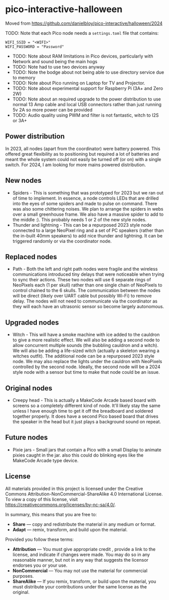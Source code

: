# pico-interactive-halloween

Moved from https://github.com/danielbloy/pico-interactive/halloween/2024

TODO: Note that each Pico node needs a `settings.toml` file that contains:

```
WIFI_SSID = "<WIFI>"
WIFI_PASSWORD = "Password"
```

* TODO: Note about RAM limitations in Pico devices, particularly with Network and sound being the main hogs
* TODO: Note had to use two devices anyway
* TODO: Note the bodge about not being able to use directory service due to memory
* TODO: Note about Pico running on Laptop for TV and Projector.
* TODO: Note about experimental support for Raspberry Pi (3A+ and Zero 2W)
* TODO: Note about an required upgrade to the power distribution to use normal 13 Amp cable
  and local USB connectors rather than just running 5v 2A so more power can be provided
* TODO: Audio quality using PWM and filter is not fantastic, witch to I2S or 3A+

## Power distribution

In 2023, all nodes (apart from the coordinator) were battery powered. This
offered great flexibility as to positioning but required a lot of batteries
and meant the whole system could not easily be turned off (or on) with a
single switch. For 2024, I am looking for more mains powered distribution.

## New nodes

* Spiders - This is something that was prototyped for 2023 but we ran out
  of time to implement. In essence, a node controls LEDs that are drilled
  into the eyes of some spiders and made to pulse on command. There was also
  some chittering noises. We plan to arrange the spiders in webs over a small
  greenhouse frame. We also have a massive spider to add to the middle :).
  This probably needs 1 or 2 of the new style nodes.
* Thunder and lightning - This can be a repurposed 2023 style node connected
  to a large NeoPixel ring and a set of PC speakers (rather than the in-built
  40mm speakers) to add nice thunder and lightning. It can be triggered
  randomly or via the coordinator node.

## Replaced nodes

* Path - Both the left and right path nodes were fragile and the wireless
  communications introduced tiny delays that were noticeable when trying to
  sync their actions. These two nodes will use 6 separate rings of NeoPixels
  each (1 per skull) rather than one single chain of NeoPixels to control
  chained to the 6 skulls. The communication between the nodes will be direct
  (likely over UART cable but possibly Wi-Fi) to remove delay. The nodes
  will not need to communicate via the coordinator as they will each have
  an ultrasonic sensor so become largely autonomous.

## Upgraded nodes

* Witch - This will have a smoke machine with ice added to the cauldron to
  give a more realistic effect. We will also be adding a second node to allow
  concurrent multiple sounds (the bubbling cauldron and a witch). We will also
  be adding a life-sized witch (actually a skeleton wearing a witches outfit).
  The additional node can be a repurposed 2023 style node. We may also replace
  the lights under the cauldron with NeoPixels controlled by the second node.
  Ideally, the second node will be a 2024 style node with a sensor but time
  to make that node could be an issue.

## Original nodes

* Creepy head - This is actually a MakeCode Arcade based board with screens
  so a completely different kind of node. It'll likely stay the same unless I
  have enough time to get it off the breadboard and soldered together properly.
  It does have a second Pico based board that drives the speaker in the head
  but it just plays a background sound on repeat.

## Future nodes

* Pixie jars - Small jars that contain a Pico with a small Display to animate
  pixies caught in the jar. also this could do blinking eyes like the MakeCode
  Arcade type device.

## License

All materials provided in this project is licensed under the Creative Commons Attribution-NonCommercial-ShareAlike 4.0
International License. To view a copy of this license, visit
<https://creativecommons.org/licenses/by-nc-sa/4.0/>.

In summary, this means that you are free to:

* **Share** — copy and redistribute the material in any medium or format.
* **Adapt** — remix, transform, and build upon the material.

Provided you follow these terms:

* **Attribution** — You must give appropriate credit , provide a link to the license, and indicate if changes were made.
  You may do so in any reasonable manner, but not in any way that suggests the licensor endorses you or your use.
* **NonCommercial** — You may not use the material for commercial purposes.
* **ShareAlike** — If you remix, transform, or build upon the material, you must distribute your contributions under the
  same license as the original.
